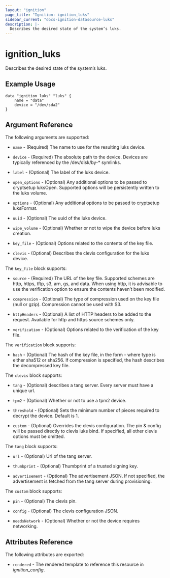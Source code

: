 ```yaml
---
layout: "ignition"
page_title: "Ignition: ignition_luks"
sidebar_current: "docs-ignition-datasource-luks"
description: |-
  Describes the desired state of the system’s luks.
---
```


# ignition\_luks

Describes the desired state of the system’s luks.

## Example Usage

```hcl
data "ignition_luks" "luks" {
	name = "data"
	device = "/dev/sda2"
}

```

## Argument Reference

The following arguments are supported:

* `name` - (Required) The name to use for the resulting luks device.

* `device` - (Required) The absolute path to the device. Devices are typically referenced by the /dev/disk/by-* symlinks.

* `label` - (Optional) The label of the luks device.

* `open_options` - (Optional) Any additional options to be passed to cryptsetup luksOpen. Supported options will be persistently written to the luks volume.

* `options` - (Optional) Any additional options to be passed to cryptsetup luksFormat.

* `uuid` - (Optional) The uuid of the luks device.

* `wipe_volume` - (Optional) Whether or not to wipe the device before luks creation.

* `key_file` - (Optional) Options related to the contents of the key file.

* `clevis` - (Optional) Describes the clevis configuration for the luks device.

The `key_file` block supports:

* `source` - (Required) The URL of the key file. Supported schemes are http, https, tftp, s3, arn, gs, and data. When using http, it is advisable to use the verification option to ensure the contents haven’t been modified.

* `compression` - (Optional) The type of compression used on the key file (null or gzip). Compression cannot be used with S3.

* `httpHeaders` - (Optional) A list of HTTP headers to be added to the request. Available for http and https source schemes only.

* `verification` - (Optional) Options related to the verification of the key file.

The `verification` block supports:

* `hash` - (Optional) The hash of the key file, in the form <type>-<value> where type is either sha512 or sha256. If compression is specified, the hash describes the decompressed key file.


The `clevis` block supports:

* `tang` - (Optional) describes a tang server. Every server must have a unique url.

* `tpm2` - (Optional) Whether or not to use a tpm2 device.

* `threshold` - (Optional) Sets the minimum number of pieces required to decrypt the device. Default is 1.

* `custom` - (Optional) Overrides the clevis configuration. The pin & config will be passed directly to clevis luks bind. If specified, all other clevis options must be omitted.


The `tang` block supports:

* `url` - (Optional) Url of the tang server.

* `thumbprint` - (Optional) Thumbprint of a trusted signing key.

* `advertisement` - (Optional) The advertisement JSON. If not specified, the advertisement is fetched from the tang server during provisioning.

The `custom` block supports:

* `pin` - (Optional) The clevis pin.

* `config` - (Optional) The clevis configuration JSON.

* `needsNetwork` - (Optional) Whether or not the device requires networking.


## Attributes Reference

The following attributes are exported:

* `rendered` - The rendered template to reference this resource in _ignition_config_.
